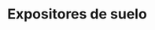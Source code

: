 ---
metaTitle: Expositores de suelo | Repro Disseny
metaDescription: Expositores de suelo personalizadas con calidad profesional en Cataluña.
keywords:
- expositores de suelo
searchTerms:
- expositores de suelo
image: /img/productos/mockupProduct.webp
galleryImages: []
alt: alt descripció de la foto
slug: expositores-suelo
category: expositores
sku: 01-EXPO-0013
price: 0
brand: Reprodisseny
inStock: true
formFields: []
ratingValue: 0
reviewCount: 0
schemaType: Product
type: producto
title: Expositores de suelo
description: descripción genérica de mi producto para probar
priceCurrency: EUR
schema:
  '@type': Product
  name: Expositores de suelo
  description: descripción genérica de mi producto para probar
  image: https://reprodisseny.com/img/productos/mockupProduct.webp
  sku: 01-EXPO-0013
  brand:
    '@type': Organization
    name: Repro Disseny
  offers:
    '@type': Offer
    price: 0
    priceCurrency: EUR
    availability: https://schema.org/InStock
nav: Expositores de suelo
faqs: []
---